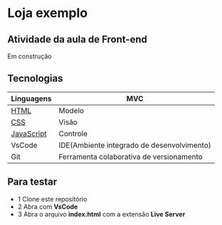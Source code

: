 # Loja exemplo
## Atividade da aula de Front-end
Em construção

## Tecnologias
Linguagens|MVC|
|-|-|
|[HTML](https://dev.w3.org/html5/spec-LC/)|Modelo|
|[CSS](https://www.w3.org/Style/CSS/Overview.en.html)|Visão|
|[JavaScript](https://vanilla.js.org/)|Controle|
|VsCode|IDE(Ambiente integrado de desenvolvimento)|
|Git|Ferramenta colaborativa de versionamento|

## Para testar
- 1  Clone este repositório
- 2 Abra com **VsCode**
- 3 Abra o arquivo **index.html** com a extensão **Live Server**